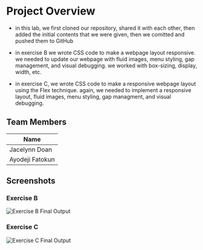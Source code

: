 # Project Overview 

- in this lab, we first cloned our repository, shared it with each other, then added the initial contents that we were given, then we comitted and pushed them to GitHub 

-  in exercise B we wrote CSS code to make a webpage layout responsive. we needed to update our webpage with fluid images, menu styling, gap management, and visual debugging. we worked with box-sizing, display, width, etc. 

- in exercise C, we wrote CSS code to make a responsive webpage layout using the Flex technique. again, we needed to implement a responsive layout, fluid images, menu styling, gap managment, and visual debugging. 

 

## Team Members 

| Name            | 
|-----------------| 
| Jacelynn Doan   | 
| Ayodeji Fatokun | 

 

## Screenshots  
 
### Exercise B 
![Exercise B Final Output](./myExerciseB.gif) 
### Exercise C
![Exercise C Final Output](./myExerciseC.gif) 
 

 

 

 

 

 

 

 

 